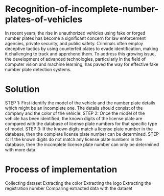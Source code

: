# Recognition-of-incomplete-number-plates-of-vehicles

In recent years, the rise in unauthorized vehicles using fake or forged number plates has become a significant concern for law enforcement agencies, private security, and public safety. Criminals often employ deceptive tactics by using counterfeit plates to evade identification, making it challenging to track and apprehend them. To address this growing issue, the development of advanced technologies, particularly in the field of computer vision and machine learning, has paved the way for effective fake number plate detection systems.

# Solution
STEP 1: First identify the model of the vehicle and the number plate details which might be an incomplete one. The details should consist of the company and the color of the vehicle.
STEP 2: Once the model of the vehicle has been identified, the known digits of the license plate are compared with the database of license plate numbers for that specific type of model.
STEP 3: If the known digits match a license plate number in the database, then the complete license plate number can be determined.
STEP 4: If the known digits do not match any license plate numbers in the database, then the incomplete license plate number can only be determined with more data.

# Process of implementation
 Collecting dataset
 Extracting the color
 Extracting the logo
 Extracting the registration number
 Comparing extracted data with the dataset
 
